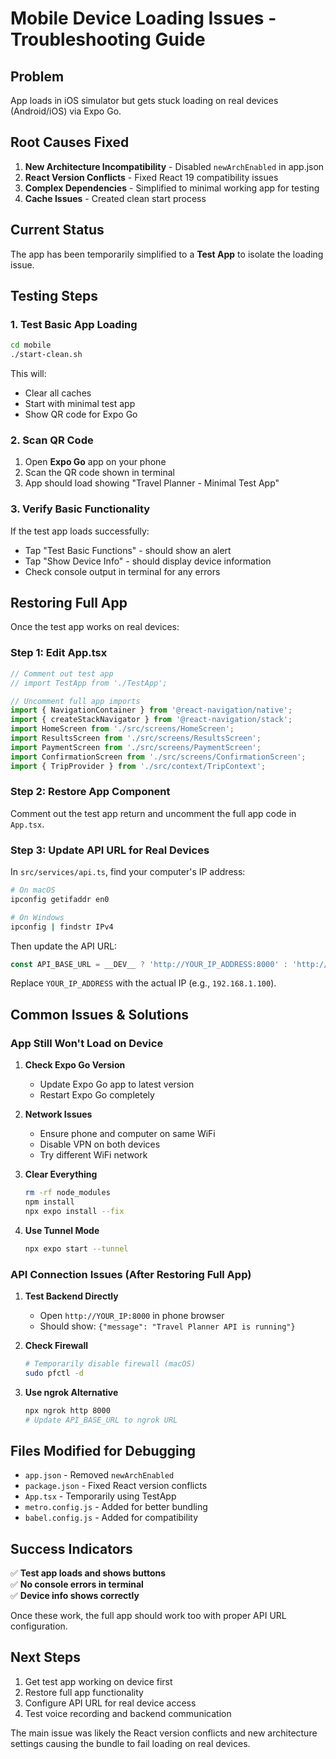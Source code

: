 # Mobile Device Loading Issues - Troubleshooting Guide

## Problem
App loads in iOS simulator but gets stuck loading on real devices (Android/iOS) via Expo Go.

## Root Causes Fixed

1. **New Architecture Incompatibility** - Disabled `newArchEnabled` in app.json
2. **React Version Conflicts** - Fixed React 19 compatibility issues  
3. **Complex Dependencies** - Simplified to minimal working app for testing
4. **Cache Issues** - Created clean start process

## Current Status

The app has been temporarily simplified to a **Test App** to isolate the loading issue.

## Testing Steps

### 1. Test Basic App Loading

```bash
cd mobile
./start-clean.sh
```

This will:
- Clear all caches
- Start with minimal test app
- Show QR code for Expo Go

### 2. Scan QR Code

1. Open **Expo Go** app on your phone
2. Scan the QR code shown in terminal
3. App should load showing "Travel Planner - Minimal Test App"

### 3. Verify Basic Functionality

If the test app loads successfully:
- Tap "Test Basic Functions" - should show an alert
- Tap "Show Device Info" - should display device information
- Check console output in terminal for any errors

## Restoring Full App

Once the test app works on real devices:

### Step 1: Edit App.tsx

```typescript
// Comment out test app
// import TestApp from './TestApp';

// Uncomment full app imports
import { NavigationContainer } from '@react-navigation/native';
import { createStackNavigator } from '@react-navigation/stack';
import HomeScreen from './src/screens/HomeScreen';
import ResultsScreen from './src/screens/ResultsScreen';
import PaymentScreen from './src/screens/PaymentScreen';
import ConfirmationScreen from './src/screens/ConfirmationScreen';
import { TripProvider } from './src/context/TripContext';
```

### Step 2: Restore App Component

Comment out the test app return and uncomment the full app code in `App.tsx`.

### Step 3: Update API URL for Real Devices

In `src/services/api.ts`, find your computer's IP address:

```bash
# On macOS
ipconfig getifaddr en0

# On Windows
ipconfig | findstr IPv4
```

Then update the API URL:
```typescript
const API_BASE_URL = __DEV__ ? 'http://YOUR_IP_ADDRESS:8000' : 'http://localhost:8000';
```

Replace `YOUR_IP_ADDRESS` with the actual IP (e.g., `192.168.1.100`).

## Common Issues & Solutions

### App Still Won't Load on Device

1. **Check Expo Go Version**
   - Update Expo Go app to latest version
   - Restart Expo Go completely

2. **Network Issues**
   - Ensure phone and computer on same WiFi
   - Disable VPN on both devices
   - Try different WiFi network

3. **Clear Everything**
   ```bash
   rm -rf node_modules
   npm install
   npx expo install --fix
   ```

4. **Use Tunnel Mode**
   ```bash
   npx expo start --tunnel
   ```

### API Connection Issues (After Restoring Full App)

1. **Test Backend Directly**
   - Open `http://YOUR_IP:8000` in phone browser
   - Should show: `{"message": "Travel Planner API is running"}`

2. **Check Firewall**
   ```bash
   # Temporarily disable firewall (macOS)
   sudo pfctl -d
   ```

3. **Use ngrok Alternative**
   ```bash
   npx ngrok http 8000
   # Update API_BASE_URL to ngrok URL
   ```

## Files Modified for Debugging

- `app.json` - Removed `newArchEnabled`
- `package.json` - Fixed React version conflicts
- `App.tsx` - Temporarily using TestApp
- `metro.config.js` - Added for better bundling
- `babel.config.js` - Added for compatibility

## Success Indicators

✅ **Test app loads and shows buttons**  
✅ **No console errors in terminal**  
✅ **Device info shows correctly**  

Once these work, the full app should work too with proper API URL configuration.

## Next Steps

1. Get test app working on device first
2. Restore full app functionality  
3. Configure API URL for real device access
4. Test voice recording and backend communication

The main issue was likely the React version conflicts and new architecture settings causing the bundle to fail loading on real devices.
